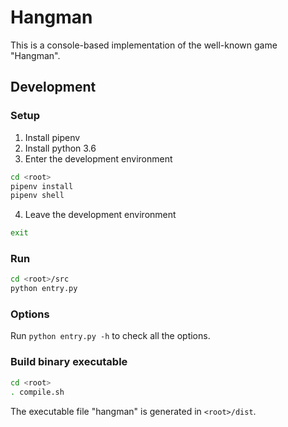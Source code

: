 # Hangman
This is a console-based implementation of the well-known game "Hangman".

## Development
### Setup
1. Install pipenv
2. Install python 3.6
3. Enter the development environment

```bash
cd <root>
pipenv install
pipenv shell
```

4. Leave the development environment

```bash
exit
```

### Run

```bash
cd <root>/src
python entry.py
```

### Options
Run `python entry.py -h` to check all the options.

### Build binary executable
```bash
cd <root>
. compile.sh
```

The executable file "hangman" is generated in `<root>/dist`.

